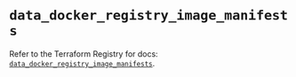 # `data_docker_registry_image_manifests`

Refer to the Terraform Registry for docs: [`data_docker_registry_image_manifests`](https://registry.terraform.io/providers/kreuzwerker/docker/3.5.0/docs/data-sources/registry_image_manifests).
